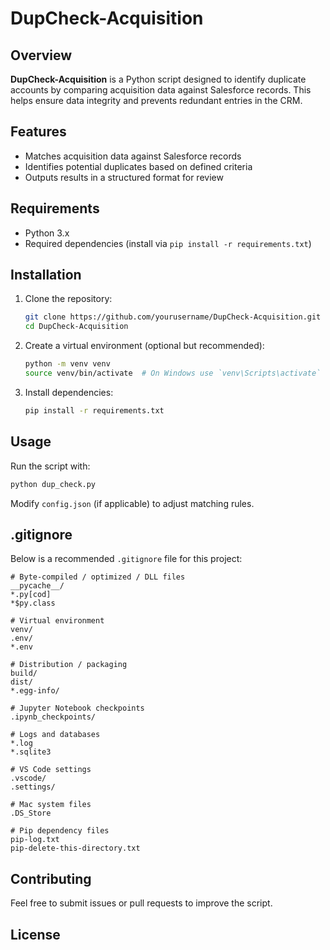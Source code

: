 # DupCheck-Acquisition

## Overview
**DupCheck-Acquisition** is a Python script designed to identify duplicate accounts by comparing acquisition data against Salesforce records. This helps ensure data integrity and prevents redundant entries in the CRM.

## Features
- Matches acquisition data against Salesforce records
- Identifies potential duplicates based on defined criteria
- Outputs results in a structured format for review

## Requirements
- Python 3.x
- Required dependencies (install via `pip install -r requirements.txt`)

## Installation
1. Clone the repository:  
   ```sh
   git clone https://github.com/yourusername/DupCheck-Acquisition.git
   cd DupCheck-Acquisition
   ```
2. Create a virtual environment (optional but recommended):  
   ```sh
   python -m venv venv
   source venv/bin/activate  # On Windows use `venv\Scripts\activate`
   ```
3. Install dependencies:  
   ```sh
   pip install -r requirements.txt
   ```

## Usage
Run the script with:  
```sh
python dup_check.py
```

Modify `config.json` (if applicable) to adjust matching rules.

## .gitignore
Below is a recommended `.gitignore` file for this project:

```
# Byte-compiled / optimized / DLL files
__pycache__/
*.py[cod]
*$py.class

# Virtual environment
venv/
.env/
*.env

# Distribution / packaging
build/
dist/
*.egg-info/

# Jupyter Notebook checkpoints
.ipynb_checkpoints/

# Logs and databases
*.log
*.sqlite3

# VS Code settings
.vscode/
.settings/

# Mac system files
.DS_Store

# Pip dependency files
pip-log.txt
pip-delete-this-directory.txt
```

## Contributing
Feel free to submit issues or pull requests to improve the script.

## License

